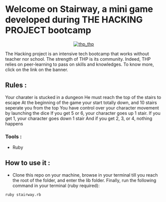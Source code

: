 # Welcome on Stairway, a mini game developed during THE HACKING PROJECT bootcamp

<div>
  <p align="center" >
    <a href="https://www.thehackingproject.org/"><img src="https://i0.wp.com/chromebooklive.com/wp-content/uploads/2018/11/the_hacking_project_logo.png?resize=620%2C171&ssl=1" alt="thp_thp"/></a>
  </p>
  The Hacking project is an intensive tech bootcamp that works without teacher nor school. The strength of THP is its community. Indeed, THP relies on peer-learning to pass on skills and knowledges. To know more, click on the link on the banner.
</div>


## Rules :
  Your charater is stucked in a dungeon
  He must reach the top of the stairs to escape
  At the beginning of the game your start totally down, and 10 stairs seperate you from the top
  You have control over your character movement by launching the dice
  If you get 5 or 6, your character goes up 1 stair.
  If you get 1, your character goes down 1 stair
  And if you get 2, 3, or 4, nothing happens


### Tools :
* Ruby

## How to use it :
 - Clone this repo on your machine, browse in your terminal till you reach the root of the folder, and enter the lib folder. Finally, run the following command in your terminal (ruby required):
  ```
  ruby stairway.rb 
  ```
  

